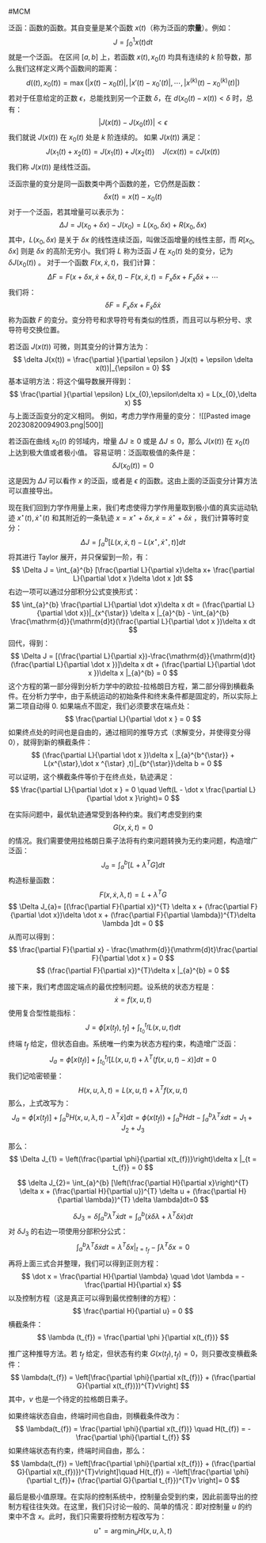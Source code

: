 #MCM 

泛函：函数的函数。其自变量是某个函数 $x(t)$（称为泛函的**宗量**）。例如：
$$
J = \int_{0}^{1} x(t) dt 
$$
就是一个泛函。
在区间 $[a,b]$ 上，若函数 $x(t),x_{0}(t)$ 均具有连续的 $k$ 阶导数，那么我们这样定义两个函数间的距离：
$$
d((t),x_{0}(t)) = \max(|x(t) - x_{0}(t)|,|x'(t) - x_{0}'(t)|,\cdots ,|x^{(k)}(t) - x_{0}^{(k)}(t)|)
$$
若对于任意给定的正数 $\epsilon$，总能找到另一个正数 $\delta$，在 $d (x_{0}(t)- x (t))<\delta$ 时，总有：
$$
|J(x(t) ) - J(x_{0}(t))| < \epsilon
$$
我们就说 $J(x(t))$ 在 $x_{0}(t)$ 处是 $k$ 阶连续的。
如果 $J(x(t))$ 满足：
$$
J(x_{1}(t) + x_{2}(t)) = J(x_{1}(t)) + J(x_{2}(t)) \quad J(cx(t)) = cJ(x(t))
$$
我们称 $J(x(t))$ 是线性泛函。

泛函宗量的变分是同一函数类中两个函数的差，它仍然是函数：
$$
\delta x(t) = x(t) - x_{0}(t)
$$
对于一个泛函，若其增量可以表示为：
$$
\Delta J = J(x_{0}+ \delta x) - J(x_{0}) = L(x_{0} , \delta x) + R(x_{0}, \delta x )
$$
其中，$L(x_{0},\delta x)$ 是关于 $\delta x$ 的线性连续泛函，叫做泛函增量的线性主部，而 $R[x_{0},\delta x]$ 则是 $\delta x$ 的高阶无穷小。我们将 $L$ 称为泛函 $J$ 在 $x_{0}(t)$ 处的变分，记为 $\delta J(x_{0}(t))$ 。
对于一个函数 $F(x,\dot x ,t)$，我们计算：
$$
\Delta F = F(x +\delta x ,\dot x  + \delta \dot x ,t) - F(x,\dot x ,t) = F_{x}\delta x + F_{\dot x} \delta \dot x +\cdots   
$$
我们将：
$$
\delta F = F_{x}\delta x + F_{\dot x }\delta \dot x 
$$
称为函数 $F$ 的变分。变分符号和求导符号有类似的性质，而且可以与积分号、求导符号交换位置。

若泛函 $J(x(t))$ 可微，则其变分的计算方法为：
$$
\delta J(x(t)) = \frac{\partial }{\partial \epsilon  } J(x(t) + \epsilon \delta x(t))|_{\epsilon = 0}
$$
基本证明方法：将这个偏导数展开得到：
$$
\frac{\partial }{\partial \epsilon}  L(x_{0},\epsilon\delta x) = L(x_{0},\delta x)
$$
与上面泛函变分的定义相同。
例如，考虑力学作用量的变分：
![[Pasted image 20230820094903.png|500]]

若泛函在曲线 $x_{0}(t)$ 的邻域内，增量 $\Delta J \ge 0$ 或是 $\Delta J \le 0$，那么 $J(x(t))$ 在 $x_{0}(t)$ 上达到极大值或者极小值。
容易证明：泛函取极值的条件是：
$$
\delta J(x_{0}(t)) = 0
$$
这是因为 $\Delta J$ 可以看作 $x$ 的泛函，或者是 $\epsilon$ 的函数。这由上面的泛函变分计算方法可以直接导出。

现在我们回到力学作用量上来，我们考虑使得力学作用量取到极小值的真实运动轨迹 $x^{\star} (t),\dot x^{\star}(t)$ 和其附近的一条轨迹 $x = x^{\star}+ \delta x ,\dot x  = \dot x^{\star} + \delta \dot x$ ，我们计算等时变分：
$$
\Delta J = \int_{a}^{b}[ L(x,\dot x,t ) - L(x^{\star},\dot x^{\star},t)] dt 
$$
将其进行 Taylor 展开，并只保留到一阶，有：
$$
\Delta  J  = \int_{a}^{b} [\frac{\partial L}{\partial x}\delta x+ \frac{\partial L}{\partial \dot x }\delta \dot x ]dt
$$
右边一项可以通过分部积分公式变换形式：
$$
\int_{a}^{b} \frac{\partial L}{\partial \dot x}\delta x dt = (\frac{\partial L}{\partial \dot x})|_{x^{\star}} \delta x |_{a}^{b} - \int_{a}^{b} \frac{\mathrm{d}}{\mathrm{d}t}(\frac{\partial L}{\partial \dot x })\delta x dt 
$$
回代，得到：
$$
\Delta J = [(\frac{\partial L}{\partial x})-\frac{\mathrm{d}}{\mathrm{d}t}(\frac{\partial L}{\partial \dot x })]\delta x dt + (\frac{\partial L}{\partial \dot x })\delta x |_{a}^{b} = 0 
$$
这个方程的第一部分得到分析力学中的欧拉-拉格朗日方程，第二部分得到横截条件。在分析力学中，由于系统运动的初始条件和终末条件都是固定的，所以实际上第二项自动得 0.
如果端点不固定，我们必须要求在端点处：
$$
\frac{\partial L}{\partial \dot x } = 0
$$
如果终点处的时间也是自由的，通过相同的推导方式（求解变分，并使得变分得 0），就得到新的横截条件：
$$
(\frac{\partial L}{\partial \dot x })\delta x |_{a}^{b^{\star}} + L(x^{\star},\dot x ^{\star} ,t)|_{b^{\star}}\delta b  = 0 
$$
可以证明，这个横截条件等价于在终点处，轨迹满足：
$$
\frac{\partial L}{\partial \dot x } = 0 \quad  \left(L - \dot x \frac{\partial L}{\partial \dot x }\right)= 0
$$


在实际问题中，最优轨迹通常受到各种约束。我们考虑受到约束
$$
G(x,\dot x ,t) = 0
$$
的情况。我们需要使用拉格朗日乘子法将有约束问题转换为无约束问题，构造增广泛函：
$$
J_{a} = \int_{a}^{b} [L+\lambda^{T}G]dt
$$
构造标量函数：
$$
F(x,\dot x ,\lambda ,t) = L + \lambda^{T} G
$$
$$
\Delta J_{a}= [(\frac{\partial F}{\partial x})^{T} \delta x  + (\frac{\partial F}{\partial \dot x})\delta \dot x  + (\frac{\partial F}{\partial \lambda})^{T}\delta \lambda ]dt  = 0 
$$
从而可以得到：
$$
\frac{\partial F}{\partial x} - \frac{\mathrm{d}}{\mathrm{d}t}\frac{\partial F}{\partial \dot x } = 0 
$$
$$
(\frac{\partial F}{\partial x})^{T}\delta x |_{a}^{b} = 0 
$$



接下来，我们考虑固定端点的最优控制问题。设系统的状态方程是：
$$
\dot x  = f(x,u,t)
$$
使用复合型性能指标：
$$
J = \phi [x(t_{f}),t_{f}] + \int_{t_{0}}^{t_{f}}L(x,u,t)dt
$$
终端 $t_{f}$ 给定，但状态自由。系统唯一约束为状态方程约束，构造增广泛函：
$$
J_{a} = \phi [x(t_{f})] + \int_{t_{0}}^{t_{f} } [L(x,u,t) + \lambda^{T}(f(x,u,t) - \dot x)]dt = 0
$$
我们记哈密顿量：
$$
H(x,u,\lambda,t) = L(x,u,t) + \lambda^T f(x,u,t)
$$
那么，上式改写为：
$$
J_{a} = \phi [x(t_{f})] + \int_{a}^{b} H(x,u,\lambda,t) - \lambda^{T}\dot x ]dt  = \phi(x(t_{f})) + \int_{a}^{b}Hdt - \int_{a}^{b} \lambda^{T } \dot x  dt = J_{1}+J_{2}+J_{3} $$

那么：
$$
\Delta J_{1} = \left(\frac{\partial \phi}{\partial x(t_{f})}\right)\delta x |_{t = t_{f}} = 0
$$

$$
\delta J_{2}= \int_{a}^{b} [\left(\frac{\partial H}{\partial x}\right)^{T} \delta x + (\frac{\partial H}{\partial u})^{T} \delta  u  + (\frac{\partial H}{\partial \lambda})^{T} \delta \lambda]dt=0
$$

$$
\delta J_{3}= \delta \int_{a}^{b} \lambda^{T}\dot x dt  = \int_{a}^{b} (\dot x \delta \lambda + \lambda^{T }\delta \dot x )dt
$$
对 $\delta J_{3}$ 的右边一项使用分部积分公式：
$$
\int_{a}^{b} \lambda^{T} \delta \dot x  dt  = \lambda^{T}\delta  x|_{t = t_{f} } - \int \dot \lambda^{T }\delta x = 0  
$$
再将上面三式合并整理，我们可以得到正则方程：
$$
\dot x  = \frac{\partial H}{\partial \lambda} \quad  \dot \lambda = - \frac{\partial H}{\partial x}
$$
以及控制方程（这是真正可以得到最优控制律的方程）：
$$
\frac{\partial H}{\partial u} = 0
$$
横截条件：
$$
\lambda (t_{f}) = \frac{\partial \phi }{\partial x(t_{f})}
$$

推广这种推导方法。若 $t_{f}$ 给定，但状态有约束 $G (x (t_{f}), t_{f}) = 0$，则只要改变横截条件：
$$
\lambda(t_{f}) = \left[\frac{\partial \phi}{\partial x(t_{f})} + (\frac{\partial G}{\partial x(t_{f})})^{T}v\right]
$$
其中，$v$ 也是一个待定的拉格朗日乘子。

如果终端状态自由，终端时间也自由，则横截条件改为：
$$
\lambda(t_{f}) = \frac{\partial \phi}{\partial x(t_{f})} \quad H(t_{f}) = - \frac{\partial \phi}{\partial t_{f}}
$$
如果终端状态有约束，终端时间自由，那么：
$$
\lambda(t_{f}) = \left[\frac{\partial \phi}{\partial x(t_{f})} + (\frac{\partial G}{\partial x(t_{f})})^{T}v\right]\quad H(t_{f}) = -\left[\frac{\partial \phi}{\partial t_{f}}+ (\frac{\partial G}{\partial t_{f}})^{T}v \right]= 0
$$

最后是极小值原理。在实际的控制系统中，控制量会受到约束，因此前面导出的控制方程往往失效。在这里，我们只讨论一般的、简单的情况：即对控制量 $u$ 的约束中不含 $x$。此时，我们只需要将控制方程改写为：
$$
 u^{\star} = \arg \min_{u} H(x,u,\lambda,t)
$$

